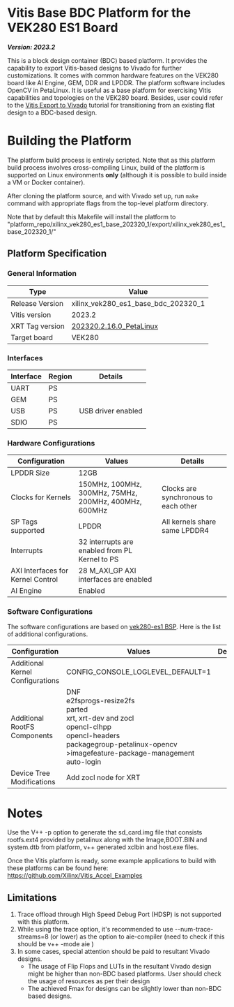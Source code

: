 # Vitis Base BDC Platform for the VEK280 ES1 Board

***Version: 2023.2***

This is a block design container (BDC) based platform. It provides the capability to export Vitis-based designs to Vivado for further customizations. It comes with common hardware features on the VEK280 board like AI Engine, GEM, DDR and LPDDR. The platform software includes OpenCV in PetaLinux. It is useful as a base platform for exercising Vitis capabilities and topologies on the VEK280 board. Besides, user could refer to the [Vitis Export to Vivado](https://github.com/Xilinx/Vitis-Tutorials/tree/2023.2/Vitis_Platform_Creation/Feature_Tutorials/03_Vitis_Export_To_Vivado) tutorial for transitioning from an existing flat design to a BDC-based design.

# Building the Platform


The platform build process is entirely scripted. Note that as this platform
build process involves cross-compiling Linux, build of the platform is supported
on Linux environments **only** (although it is possible to build inside a VM or
Docker container).

After cloning the platform source, and with Vivado set up, run `make` command
with appropriate flags from the top-level platform directory.

Note that by default this Makefile will install the platform to "platform_repo/xilinx_vek280_es1_base_202320_1/export/xilinx_vek280_es1_base_202320_1/"

## Platform Specification

### General Information

| Type            | Value                                                                                         |
| --------------- | --------------------------------------------------------------------------------------------- |
| Release Version | xilinx_vek280_es1_base_bdc_202320_1                                                           |
| Vitis version   | 2023.2                                                                                        |
| XRT Tag version | [202320.2.16.0_PetaLinux](https://github.com/Xilinx/XRT/releases/tag/202320.2.16.0_PetaLinux) |
| Target board    | VEK280                                                                                        |

### Interfaces

| Interface | Region | Details            |
| --------- | ------ | ------------------ |
| UART      | PS     |                    |
| GEM       | PS     |                    |
| USB       | PS     | USB driver enabled |
| SDIO      | PS     |                    |

### Hardware Configurations

| Configuration                     | Values                                                | Details                              |
| --------------------------------- | ----------------------------------------------------- | ------------------------------------ |
| LPDDR Size                        | 12GB                                                  |                                      |
| Clocks for Kernels                | 150MHz, 100MHz, 300MHz, 75MHz, 200MHz, 400MHz, 600MHz | Clocks are synchronous to each other |
| SP Tags supported                 | LPDDR                                                 | All kernels share same LPDDR4        |
| Interrupts                        | 32 interrupts are enabled from PL Kernel to PS        |                                      |
| AXI Interfaces for Kernel Control | 28 M_AXI_GP AXI interfaces are enabled                |                                      |
| AI Engine                         | Enabled                                               |                                      |

### Software Configurations

The software configurations are based on [vek280-es1 BSP](https://www.author.xilinx.com/products/boards-and-kits/vek280.html#tools). Here is the list of additional configurations.

| Configuration                    | Values                                                                                                                                                                                             | Details |
| -------------------------------- | -------------------------------------------------------------------------------------------------------------------------------------------------------------------------------------------------- | ------- |
| Additional Kernel Configurations | CONFIG_CONSOLE_LOGLEVEL_DEFAULT=1                                                                                                                                                                  |         |
| Additional RootFS Components     | DNF<br />e2fsprogs-resize2fs<br />parted<br />xrt, xrt-dev and zocl<br />opencl-clhpp<br />opencl-headers<br />packagegroup-petalinux-opencv<br />>imagefeature-package-management<br />auto-login |         |
| Device Tree Modifications        | Add zocl node for XRT                                                                                                                                                                              |         |

# Notes

Use the V++ -p option to generate the sd_card.img file that consists rootfs.ext4 provided by petalinux along with the Image,BOOT.BIN and system.dtb from platform, v++ generated xclbin and host.exe files.

Once the Vitis platform is ready, some example applications to build with these platforms can be found here:
https://github.com/Xilinx/Vitis_Accel_Examples


## Limitations
1. Trace offload through High Speed Debug Port (HDSP) is not supported with this platform. 
2. While using the trace option, it's recommended to use --num-trace-streams=8 (or lower) as the option to aie-compiler (need to check if this should be v++ -mode aie )
3. In some cases, special attention should be paid to resultant Vivado designs.
    - The usage of Flip Flops and LUTs in the resultant Vivado design might be higher than non-BDC based platforms. User should check the usage of resources as per their design
    - The achieved Fmax for designs can be slightly lower than non-BDC based designs.